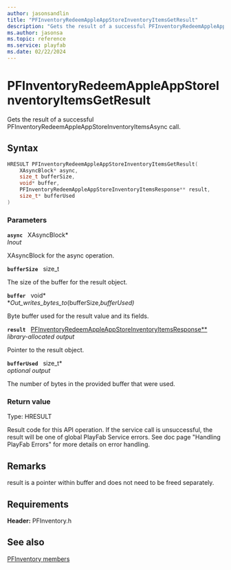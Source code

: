```yaml
---
author: jasonsandlin
title: "PFInventoryRedeemAppleAppStoreInventoryItemsGetResult"
description: "Gets the result of a successful PFInventoryRedeemAppleAppStoreInventoryItemsAsync call."
ms.author: jasonsa
ms.topic: reference
ms.service: playfab
ms.date: 02/22/2024
---
```


# PFInventoryRedeemAppleAppStoreInventoryItemsGetResult  

Gets the result of a successful PFInventoryRedeemAppleAppStoreInventoryItemsAsync call.  

## Syntax  
  
```cpp
HRESULT PFInventoryRedeemAppleAppStoreInventoryItemsGetResult(  
    XAsyncBlock* async,  
    size_t bufferSize,  
    void* buffer,  
    PFInventoryRedeemAppleAppStoreInventoryItemsResponse** result,  
    size_t* bufferUsed  
)  
```  
  
### Parameters  
  
**`async`** &nbsp; XAsyncBlock*  
*_Inout_*  
  
XAsyncBlock for the async operation.  
  
**`bufferSize`** &nbsp; size_t  
  
The size of the buffer for the result object.  
  
**`buffer`** &nbsp; void*  
*_Out_writes_bytes_to_(bufferSize,*bufferUsed)*  
  
Byte buffer used for the result value and its fields.  
  
**`result`** &nbsp; [PFInventoryRedeemAppleAppStoreInventoryItemsResponse**](../../pfinventorytypes/structs/pfinventoryredeemappleappstoreinventoryitemsresponse.md)  
*library-allocated output*  
  
Pointer to the result object.  
  
**`bufferUsed`** &nbsp; size_t*  
*optional output*  
  
The number of bytes in the provided buffer that were used.  
  
  
### Return value
Type: HRESULT
  
Result code for this API operation. If the service call is unsuccessful, the result will be one of global PlayFab Service errors. See doc page "Handling PlayFab Errors" for more details on error handling.
  
## Remarks  
  
result is a pointer within buffer and does not need to be freed separately.
  
## Requirements  
  
**Header:** PFInventory.h
  
## See also  
[PFInventory members](../pfinventory_members.md)  

  
  

